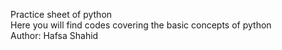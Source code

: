Practice sheet of python 
<br> Here you will find codes covering the basic concepts of python
<br> Author: Hafsa Shahid
